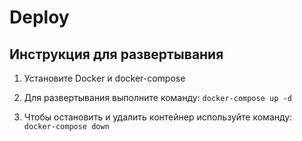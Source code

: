 # Deploy

## Инструкция для развертывания

1. Установите Docker и docker-compose

2. Для развертывания выполните команду: `docker-compose up -d`

3. Чтобы остановить и удалить контейнер используйте команду: `docker-compose down`

